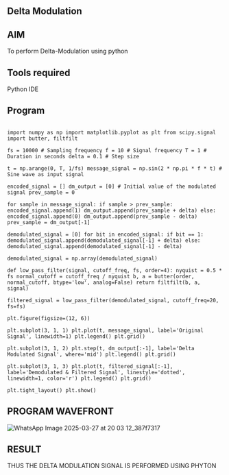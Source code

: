 ## Delta Modulation
## AIM

To perform Delta-Modulation using python

## Tools required

Python IDE

## Program
~~~

import numpy as np import matplotlib.pyplot as plt from scipy.signal import butter, filtfilt

fs = 10000 # Sampling frequency f = 10 # Signal frequency T = 1 # Duration in seconds delta = 0.1 # Step size

t = np.arange(0, T, 1/fs) message_signal = np.sin(2 * np.pi * f * t) # Sine wave as input signal

encoded_signal = [] dm_output = [0] # Initial value of the modulated signal prev_sample = 0

for sample in message_signal: if sample > prev_sample: encoded_signal.append(1) dm_output.append(prev_sample + delta) else: encoded_signal.append(0) dm_output.append(prev_sample - delta) prev_sample = dm_output[-1]

demodulated_signal = [0] for bit in encoded_signal: if bit == 1: demodulated_signal.append(demodulated_signal[-1] + delta) else: demodulated_signal.append(demodulated_signal[-1] - delta)

demodulated_signal = np.array(demodulated_signal)

def low_pass_filter(signal, cutoff_freq, fs, order=4): nyquist = 0.5 * fs normal_cutoff = cutoff_freq / nyquist b, a = butter(order, normal_cutoff, btype='low', analog=False) return filtfilt(b, a, signal)

filtered_signal = low_pass_filter(demodulated_signal, cutoff_freq=20, fs=fs)

plt.figure(figsize=(12, 6))

plt.subplot(3, 1, 1) plt.plot(t, message_signal, label='Original Signal', linewidth=1) plt.legend() plt.grid()

plt.subplot(3, 1, 2) plt.step(t, dm_output[:-1], label='Delta Modulated Signal', where='mid') plt.legend() plt.grid()

plt.subplot(3, 1, 3) plt.plot(t, filtered_signal[:-1], label='Demodulated & Filtered Signal', linestyle='dotted', linewidth=1, color='r') plt.legend() plt.grid()

plt.tight_layout() plt.show()
~~~
## PROGRAM WAVEFRONT 

![WhatsApp Image 2025-03-27 at 20 03 12_387f7317](https://github.com/user-attachments/assets/4f6f1255-3c88-4bd9-9d07-ec83868ca8d4)

## RESULT

THUS THE DELTA MODULATION SIGNAL IS PERFORMED USING PHYTON
